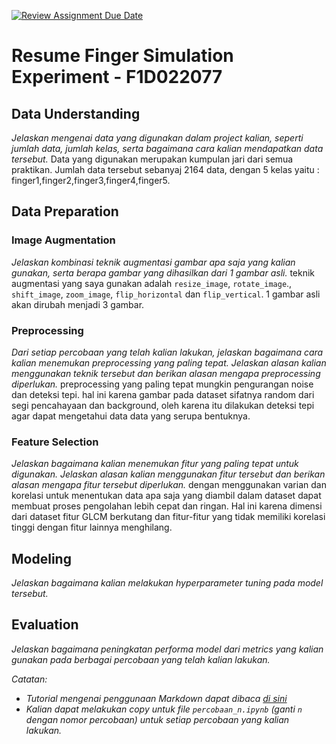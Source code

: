 [![Review Assignment Due Date](https://classroom.github.com/assets/deadline-readme-button-24ddc0f5d75046c5622901739e7c5dd533143b0c8e959d652212380cedb1ea36.svg)](https://classroom.github.com/a/174iODBg)

# Resume Finger Simulation Experiment - F1D022077

## Data Understanding

_Jelaskan mengenai data yang digunakan dalam project kalian, seperti jumlah data, jumlah kelas, serta bagaimana cara kalian mendapatkan data tersebut._
Data yang digunakan merupakan kumpulan jari dari semua praktikan. Jumlah data tersebut sebanyaj 2164 data, dengan 5 kelas yaitu : finger1,finger2,finger3,finger4,finger5.

## Data Preparation

### Image Augmentation

_Jelaskan kombinasi teknik augmentasi gambar apa saja yang kalian gunakan, serta berapa gambar yang dihasilkan dari 1 gambar asli._
teknik augmentasi yang saya gunakan adalah `resize_image`, `rotate_image`., `shift_image`, `zoom_image`, `flip_horizontal` dan `flip_vertical`. 1 gambar asli akan dirubah menjadi 3 gambar.

### Preprocessing

_Dari setiap percobaan yang telah kalian lakukan, jelaskan bagaimana cara kalian menemukan preprocessing yang paling tepat. Jelaskan alasan kalian menggunakan teknik tersebut dan berikan alasan mengapa preprocessing diperlukan._
preprocessing yang paling tepat mungkin pengurangan noise dan deteksi tepi. hal ini karena gambar pada dataset sifatnya random dari segi pencahayaan dan background, oleh karena itu dilakukan deteksi tepi agar dapat mengetahui data data yang serupa bentuknya.

### Feature Selection

_Jelaskan bagaimana kalian menemukan fitur yang paling tepat untuk digunakan. Jelaskan alasan kalian menggunakan fitur tersebut dan berikan alasan mengapa fitur tersebut diperlukan._
dengan menggunakan varian dan korelasi untuk menentukan data apa saja yang diambil dalam dataset dapat membuat proses pengolahan lebih cepat dan ringan. Hal ini karena dimensi dari dataset fitur GLCM berkutang dan fitur-fitur yang tidak memiliki korelasi tinggi dengan fitur lainnya menghilang.

## Modeling

_Jelaskan bagaimana kalian melakukan hyperparameter tuning pada model tersebut._

## Evaluation

_Jelaskan bagaimana peningkatan performa model dari metrics yang kalian gunakan pada berbagai percobaan yang telah kalian lakukan._

_Catatan:_

- _Tutorial mengenai penggunaan Markdown dapat dibaca [di sini](https://guides.github.com/features/mastering-markdown/)_
- _Kalian dapat melakukan copy untuk file `percobaan_n.ipynb` (ganti `n` dengan nomor percobaan) untuk setiap percobaan yang kalian lakukan._
